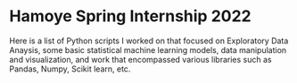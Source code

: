 # Hamoye Spring Internship 2022

Here is a list of Python scripts I worked on that focused on Exploratory Data Anaysis, some basic statistical machine learning models, data manipulation and visualization, and work that encompassed various libraries such as Pandas, Numpy, Scikit learn, etc.

